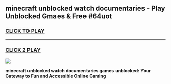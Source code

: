 
## minecraft unblocked watch documentaries - Play Unblocked Gmaes & Free #64uot
<h3>
<a href="https://news.freeplayer.one?title=minecraft_unblocked_watch_documentaries&ref=26F">CLICK TO PLAY</a></h3>
<hr>

<h3>
<a href="https://news.freeplayer.one?title=minecraft_unblocked_watch_documentaries&ref=26F">CLICK 2 PLAY</a>
  
</h3>

<a href="https://news.freeplayer.one?title=minecraft_unblocked_watch_documentaries&ref=26F/"><img src="https://clearcache.store/games.png"></a>


**minecraft unblocked watch documentaries games unblocked: Your Gateway to Fun and Accessible Online Gaming**
